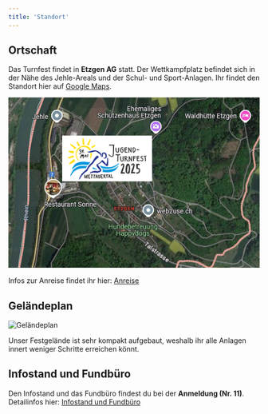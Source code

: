 ```yaml
---
title: 'Standort'
---
```


Ortschaft
---------

Das Turnfest findet in **Etzgen AG** statt.
Der Wettkampfplatz befindet sich in der Nähe des Jehle-Areals und der Schul- und Sport-Anlagen.
Ihr findet den Standort hier auf
[Google Maps](https://www.google.ch/maps/place/Etzgen,+Schulhaus/@47.5738489,8.1080074,710m/data=!3m1!1e3!4m6!3m5!1s0x4790440cf0b254b7:0xb8ca58c1480409c8!8m2!3d47.573901!4d8.106985!16s%2Fg%2F1q6789wgh?entry=ttu&g_ep=EgoyMDI1MDIyNS4wIKXMDSoJLDEwMjExNDUzSAFQAw%3D%3D).


![Standort Etzgen AG](standort_ubersicht.png)

Infos zur Anreise findet ihr hier: [Anreise](/turnbetrieb/anreise)


Geländeplan
-----------

![Geländeplan](gelaendeplan.png)

Unser Festgelände ist sehr kompakt aufgebaut, weshalb ihr alle Anlagen innert weniger Schritte erreichen könnt.


Infostand und Fundbüro
----------------------

Den Infostand und das Fundbüro findest du bei der **Anmeldung (Nr. 11)**.
Detailinfos hier: [Infostand und Fundbüro](/organisation/infostand)
